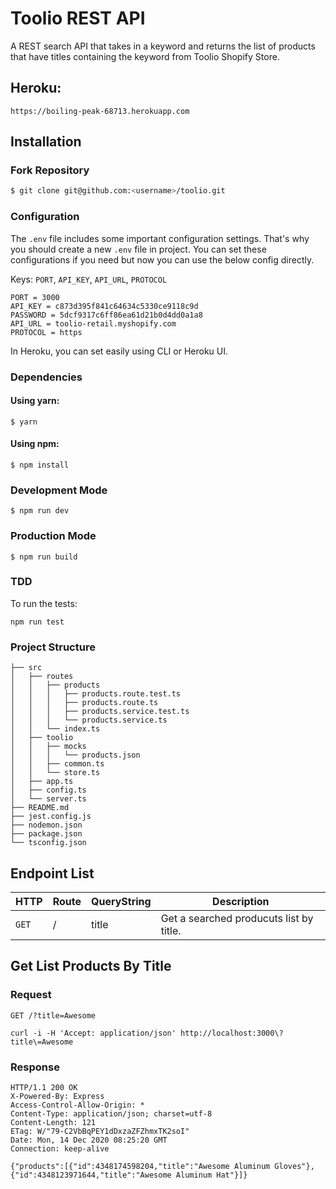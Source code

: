 # Toolio REST API

A REST search API that takes in a keyword and returns the list of products that have titles containing the keyword from Toolio Shopify Store. 

## Heroku: 
```
https://boiling-peak-68713.herokuapp.com
```

## Installation

### Fork Repository

```sh
$ git clone git@github.com:<username>/toolio.git
```

### Configuration

The `.env` file includes some important configuration settings. That's why you should create a new `.env` file in project. You can set these configurations if you need but now you can use the below config directly. 

Keys: `PORT`, `API_KEY`, `API_URL`, `PROTOCOL`

```
PORT = 3000
API_KEY = c873d395f841c64634c5330ce9118c9d
PASSWORD = 5dcf9317c6ff86ea61d21b0d4dd0a1a8
API_URL = toolio-retail.myshopify.com
PROTOCOL = https
```

In Heroku, you can set easily using CLI or Heroku UI.

### Dependencies

#### Using yarn:

```
$ yarn
```

#### Using npm:

```
$ npm install
```

### Development Mode

```
$ npm run dev
```

### Production Mode

```
$ npm run build
```
 
### TDD

To run the tests:

```
npm run test
```

### Project Structure

```
├── src
│   ├── routes
│   │   ├── products
│   │   │   ├── products.route.test.ts
│   │   │   ├── products.route.ts
│   │   │   ├── products.service.test.ts
│   │   │   └── products.service.ts
│   │   └── index.ts
│   ├── toolio
│   │   ├── mocks
│   │   │   └── products.json
│   │   ├── common.ts
│   │   └── store.ts
│   ├── app.ts
│   ├── config.ts
│   └── server.ts
├── README.md
├── jest.config.js
├── nodemon.json
├── package.json
└── tsconfig.json
```

## Endpoint List

| HTTP  | Route | QueryString| Description                            |
| ----- | ----- | ---------- | ----------------------------------     |
| `GET` | /     | title      | Get a searched producuts list by title.|

## Get List Products By Title

### Request

`GET /?title=Awesome`

```
curl -i -H 'Accept: application/json' http://localhost:3000\?title\=Awesome
```

### Response

```
HTTP/1.1 200 OK
X-Powered-By: Express
Access-Control-Allow-Origin: *
Content-Type: application/json; charset=utf-8
Content-Length: 121
ETag: W/"79-C2VbBqPEY1dDxzaZFZhmxTK2soI"
Date: Mon, 14 Dec 2020 08:25:20 GMT
Connection: keep-alive

{"products":[{"id":4348174598204,"title":"Awesome Aluminum Gloves"},{"id":4348123971644,"title":"Awesome Aluminum Hat"}]}
```


